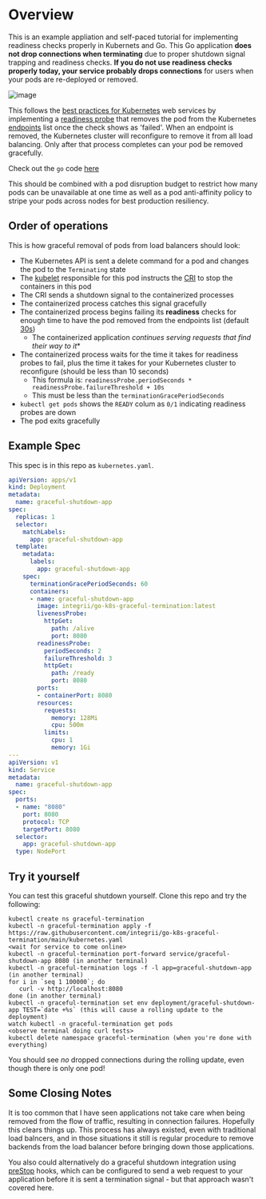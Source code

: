 # Overview

This is an example appliation and self-paced tutorial for implementing readiness checks properly in Kubernets and Go.  This Go application **does not drop connections when terminating** due to proper shutdown signal trapping and readiness checks.  **If you do not use readiness checks properly today, your service probably drops connections** for users when your pods are re-deployed or removed.

![image](https://user-images.githubusercontent.com/98695/156651930-1843f799-e577-4c22-895c-5e5a611af895.png)

This follows the [best practices for Kubernetes](https://learnk8s.io/production-best-practices) web services by implementing a [readiness probe](https://kubernetes.io/docs/tasks/configure-pod-container/configure-liveness-readiness-startup-probes/#define-readiness-probes) that removes the pod from the Kubernetes [endpoints](https://kubernetes.io/docs/reference/generated/kubernetes-api/v1.22/#endpoints-v1-core) list once the check shows as 'failed'.  When an endpoint is removed, the Kubernetes cluster will reconfigure to remove it from all load balancing.  Only after that process completes can your pod be removed gracefully.

Check out the `go` code [here](https://github.com/integrii/go-k8s-graceful-termination/blob/main/cmd/app/main.go)

This should be combined with a pod disruption budget to restrict how many pods can be unavailable at one time as well as a pod anti-affinity policy to stripe your pods across nodes for best production resiliency.

## Order of operations

This is how graceful removal of pods from load balancers should look:

- The Kubernetes API is sent a delete command for a pod and changes the pod to the `Terminating` state
- The [kubelet](https://kubernetes.io/docs/reference/command-line-tools-reference/kubelet/) responsible for this pod instructs the [CRI](https://kubernetes.io/docs/concepts/architecture/cri/) to stop the containers in this pod
- The CRI sends a shutdown signal to the containerized processes
- The containerized process catches this signal gracefully
- The containerized process begins failing its **readiness** checks for enough time to have the pod removed from the endpoints list (default [30s](https://kubernetes.io/docs/tasks/configure-pod-container/configure-liveness-readiness-startup-probes/#configure-probes))
	- The containerized application *continues serving requests that find their way to it**
- The containerized process waits for the time it takes for readiness probes to fail, plus the time it takes for your Kubernetes cluster to reconfigure (should be less than 10 seconds)
	- This formula is: `readinessProbe.periodSeconds * readinessProbe.failureThreshold + 10s`
	- This must be less than the `terminationGracePeriodSeconds`
- `kubectl get pods` shows the `READY` colum as `0/1` indicating readiness probes are down
- The pod exits gracefully


## Example Spec

This spec is in this repo as `kubernetes.yaml`.

```yaml
apiVersion: apps/v1
kind: Deployment
metadata:
  name: graceful-shutdown-app
spec:
  replicas: 1
  selector:
    matchLabels:
      app: graceful-shutdown-app
  template:
    metadata:
      labels:
        app: graceful-shutdown-app
    spec:
      terminationGracePeriodSeconds: 60
      containers:
      - name: graceful-shutdown-app
        image: integrii/go-k8s-graceful-termination:latest
        livenessProbe:
          httpGet:
            path: /alive
            port: 8080
        readinessProbe:
          periodSeconds: 2
          failureThreshold: 3
          httpGet:
            path: /ready
            port: 8080
        ports:
        - containerPort: 8080
        resources:
          requests:
            memory: 128Mi
            cpu: 500m
          limits:
            cpu: 1
            memory: 1Gi
---
apiVersion: v1
kind: Service
metadata:
  name: graceful-shutdown-app
spec:
  ports:
  - name: "8080"
    port: 8080
    protocol: TCP
    targetPort: 8080
  selector:
    app: graceful-shutdown-app
  type: NodePort
```



## Try it yourself

You can test this graceful shutdown yourself.  Clone this repo and try the following:

```
kubectl create ns graceful-termination
kubectl -n graceful-termination apply -f https://raw.githubusercontent.com/integrii/go-k8s-graceful-termination/main/kubernetes.yaml
<wait for service to come online>
kubectl -n graceful-termination port-forward service/graceful-shutdown-app 8080 (in another terminal)
kubectl -n graceful-termination logs -f -l app=graceful-shutdown-app (in another terminal)
for i in `seq 1 100000`; do 
   curl -v http://localhost:8080 
done (in another terminal)
kubectl -n graceful-termination set env deployment/graceful-shutdown-app TEST=`date +%s` (this will cause a rolling update to the deployment)
watch kubectl -n graceful-termination get pods
<observe terminal doing curl tests>
kubectl delete namespace graceful-termination (when you're done with everything)
```

You should see _no_ dropped connections during the rolling update, even though there is only one pod!


## Some Closing Notes

It is too common that I have seen applications not take care when being removed from the flow of traffic, resulting in connection failures.  Hopefully this clears things up.  This process has always existed, even with traditional load balncers, and in those situations it still is regular procedure to remove backends from the load balancer before bringing down those applications.

You also could alternatively do a graceful shutdown integration using [preStop](https://kubernetes.io/docs/concepts/containers/container-lifecycle-hooks/) hooks, which can be configured to send a web request to your application before it is sent a termination signal - but that approach wasn't covered here.
